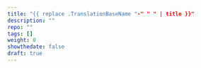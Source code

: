 ```yaml
---
title: "{{ replace .TranslationBaseName "-" " " | title }}"
description: ""
repo: ""
tags: []
weight: 0
showthedate: false
draft: true
---
```

